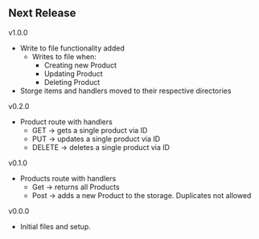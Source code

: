 Next Release
-

v1.0.0
* Write to file functionality added
  * Writes to file when:
    * Creating new Product
    * Updating Product
    * Deleting Product
* Storge items and handlers moved to their respective directories

v0.2.0
* Product route with handlers
  * GET -> gets a single product via ID
  * PUT -> updates a single product via ID
  * DELETE -> deletes a single product via ID

v0.1.0
* Products route with handlers
  * Get -> returns all Products
  * Post -> adds a new Product to the storage. Duplicates not allowed

v0.0.0
* Initial files and setup.